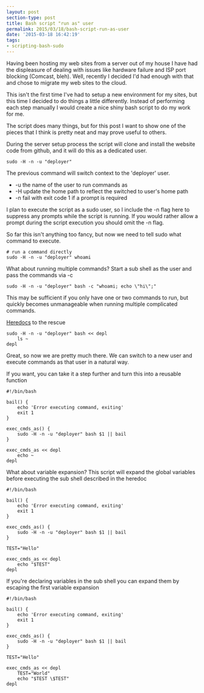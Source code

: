 ```yaml
---
layout: post
section-type: post
title: Bash script "run as" user
permalink: 2015/03/18/bash-script-run-as-user
date: '2015-03-18 16:42:19'
tags:
- scripting-bash-sudo
---
```


Having been hosting my web sites from a server out of my house I have had the displeasure of dealing with issues like hardware failure and ISP port blocking (Comcast, bleh).  Well, recently I decided I'd had enough with that and chose to migrate my web sites to the cloud.

This isn't the first time I've had to setup a new environment for my sites, but this time I decided to do things a little differently.  Instead of performing each step manually I would create a nice shiny bash script to do my work for me.

The script does many things, but for this post I want to show one of the pieces that I think is pretty neat and may prove useful to others.

During the server setup process the script will clone and install the website code from github, and it will do this as a dedicated user.

    sudo -H -n -u "deployer"

The previous command will switch context to the 'deployer' user.

* -u the name of the user to run commands as
* -H update the home path to reflect the switched to user's home path
* -n fail with exit code 1 if a prompt is required

I plan to execute the script as a sudo user, so I include the -n flag here to suppress any prompts while the script is running.  If you would rather allow a prompt during the script execution you should omit the -n flag.

So far this isn't anything too fancy, but now we need to tell sudo what command to execute.

    # run a command directly
	sudo -H -n -u "deployer" whoami

What about running multiple commands?  Start a sub shell as the user and pass the commands via -c

    sudo -H -n -u "deployer" bash -c "whoami; echo \"hi\";"

This may be sufficient if you only have one or two commands to run, but quickly becomes unmanageable when running multiple complicated commands.

[Heredocs](http://en.wikipedia.org/wiki/Here_document) to the rescue

    sudo -H -n -u "deployer" bash << depl
    	ls ~
    depl

Great, so now we are pretty much there.  We can switch to a new user and execute commands as that user in a natural way.

If you want, you can take it a step further and turn this into a reusable function

    #!/bin/bash

    bail() {
        echo 'Error executing command, exiting'
        exit 1
    }

    exec_cmds_as() {
        sudo -H -n -u "deployer" bash $1 || bail
    }

    exec_cmds_as << depl
    	echo ~
    depl

What about variable expansion?  This script will expand the global variables before executing the sub shell described in the heredoc

    #!/bin/bash

    bail() {
        echo 'Error executing command, exiting'
        exit 1
    }

    exec_cmds_as() {
        sudo -H -n -u "deployer" bash $1 || bail
    }

    TEST="Hello"

    exec_cmds_as << depl
    	echo "$TEST"
    depl

If you're declaring variables in the sub shell you can expand them by escaping the first variable expansion


	#!/bin/bash

    bail() {
        echo 'Error executing command, exiting'
        exit 1
    }

    exec_cmds_as() {
        sudo -H -n -u "deployer" bash $1 || bail
    }

    TEST="Hello"

    exec_cmds_as << depl
    	TEST="World"
    	echo "$TEST \$TEST"
    depl